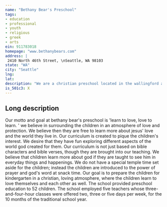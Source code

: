 ```yaml
---
name: "Bethany Bear's Preschool"
tags:
- education
- professional
- youth
- religious
- greek
- arts
ein: 911783018
homepage: "www.bethanybears.com"
address: |
 2410 North 46th Street, \nSeattle, WA 98103
state: "WA"
city: "Seattle"
lng: 
lat: 
description: "We are a christian preschool located in the wallingford area of seattle. Our mission is to help children to learn to love, and love to learn. "
is_501c3: X
---
```


## Long description

Our motto and goal at bethany bear's preschool is 'learn to love, love to learn. ' we believe in surrounding the children in an atmosphere of love and protection. We believe then they are free to learn more about jesus' love and the world they live in. Our curriculum is created to pique the children's interest. We desire that they have fun exploring different aspects of the world god created for them. Our curriculum is not just based on bible characters and bible verses, though they are brought into our teaching. We believe that children learn more about god if they are taught to see him in everyday things and happenings. We do not have a special temple time set aside for the children; instead the children are introduced to the power of prayer and god's word at snack time. Our goal is to prepare the children for kindergarten in a christian, loving atmosphere, where the children learn to love themselves and each other as well. The school provided preschool education to 52 children. The school employed five teachers whose three-and-four-hour classes were offered two, three or five days per week, for the 10 months of the traditional school year. 
